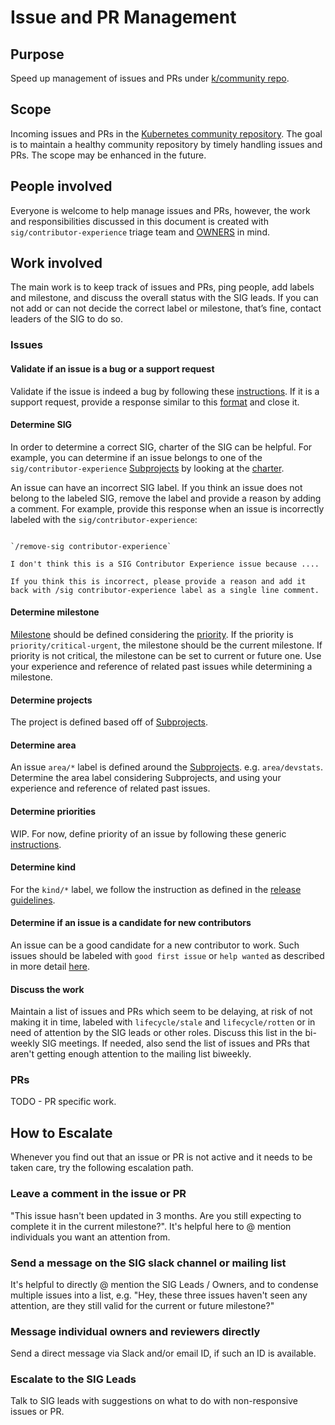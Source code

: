 # Issue and PR Management

## Purpose

Speed up management of issues and PRs under [k/community repo](https://git.k8s.io/community).

## Scope

Incoming issues and PRs in the [Kubernetes community repository](https://git.k8s.io/community). The goal is to maintain a healthy community repository by timely handling issues and PRs. The scope may be enhanced in the future.

## People involved

Everyone is welcome to help manage issues and PRs, however, the work and responsibilities discussed in this document is created with `sig/contributor-experience` triage team and [OWNERS](https://git.k8s.io/community/sig-contributor-experience/OWNERS) in mind.

## Work involved

The main work is to keep track of issues and PRs, ping people, add labels and milestone, and discuss the overall status with the SIG leads. If you can not add or can not decide the correct label or milestone, that’s fine, contact leaders of the SIG to do so.

### Issues

#### Validate if an issue is a bug or a support request

Validate if the issue is indeed a bug by following these [instructions](https://git.k8s.io/community/contributors/guide/issue-triage.md#determine-if-its-a-support-request). If it is a support request, provide a response similar to this [format](https://git.k8s.io/community/contributors/guide/issue-triage.md#user-support-response-example) and close it.

#### Determine SIG

In order to determine a correct SIG, charter of the SIG can be helpful. For example, you can determine if an issue belongs to one of the `sig/contributor-experience` [Subprojects](https://git.k8s.io/community/sig-contributor-experience#subprojects) by looking at the [charter](https://git.k8s.io/community/sig-contributor-experience/charter.md).

An issue can have an incorrect SIG label. If you think an issue does not belong to the labeled SIG, remove the label and provide a reason by adding a comment. For example, provide this response when an issue is incorrectly labeled with the `sig/contributor-experience`:

```code

`/remove-sig contributor-experience`

I don't think this is a SIG Contributor Experience issue because ....

If you think this is incorrect, please provide a reason and add it back with /sig contributor-experience label as a single line comment.

```

#### Determine milestone

[Milestone](https://git.k8s.io/community/milestones) should be defined considering the [priority](#determine-priorities). If the priority is `priority/critical-urgent`, the milestone should be the current milestone. If priority is not critical, the milestone can be set to current or future one. Use your experience and reference of related past issues while determining a milestone.

#### Determine projects

The project is defined based off of [Subprojects](https://git.k8s.io/community/sig-contributor-experience#subprojects).

#### Determine area

An issue `area/*` label is defined around the [Subprojects](https://git.k8s.io/community/sig-contributor-experience#subprojects). e.g. `area/devstats`. Determine the area label considering Subprojects, and using your experience and reference of related past issues.

#### Determine priorities

WIP. For now, define priority of an issue by following these generic [instructions](https://git.k8s.io/community/contributors/guide/issue-triage.md#define-priority).

#### Determine kind

For the `kind/*` label, we follow the instruction as defined in the [release guidelines](https://git.k8s.io/community/contributors/devel/sig-release/release.md#issuepr-kind-label).

#### Determine if an issue is a candidate for new contributors

An issue can be a good candidate for a new contributor to work. Such issues should be labeled with `good first issue` or `help wanted` as described in more detail [here](https://git.k8s.io/community/contributors/guide/help-wanted.md).

#### Discuss the work

Maintain a list of issues and PRs which seem to be delaying, at risk of not making it in time, labeled with `lifecycle/stale` and `lifecycle/rotten` or in need of attention by the SIG leads or other roles. Discuss this list in the bi-weekly SIG meetings. If needed, also send the list of issues and PRs that aren't getting enough attention to the mailing list biweekly.

### PRs

TODO - PR specific work.

## How to Escalate

Whenever you find out that an issue or PR is not active and it needs to be taken care, try the following escalation path.

### Leave a comment in the issue or PR

"This issue hasn't been updated in 3 months. Are you still expecting to complete it in the current milestone?". It's helpful here to @ mention individuals you want an attention from.

### Send a message on the SIG slack channel or mailing list

It's helpful to directly @ mention the SIG Leads / Owners, and to condense multiple issues into a list, e.g. "Hey, these three issues haven't seen any attention, are they still valid for the current or future milestone?"

### Message individual owners and reviewers directly

Send a direct message via Slack and/or email ID, if such an ID is available.

### Escalate to the SIG Leads

Talk to SIG leads with suggestions on what to do with non-responsive issues or PR.

